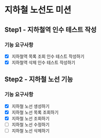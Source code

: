 # 지하철 노선도 미션
## Step1 - 지하철역 인수 테스트 작성
### 기능 요구사항
- [x] 지하철역 목록 조회 인수 테스트 작성하기 
- [x] 지하철역 삭제 인수 테스트 작성하기

## Step2 - 지하철 노선 기능
### 기능 요구사항
- [x] 지하철 노선 생성하기
- [x] 지하철 노선 목록 조회하기
- [x] 지하철 노선 조회하기
- [ ] 지하철 노선 수정하기
- [ ] 지하철 노선 삭제하기
